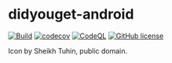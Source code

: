 # didyouget-android

[![Build](https://github.com/FelixWohlfrom/didyouget-android/actions/workflows/build.yaml/badge.svg)](https://github.com/FelixWohlfrom/didyouget-android/actions/workflows/build.yaml) [![codecov](https://codecov.io/gh/FelixWohlfrom/didyouget-android/graph/badge.svg?token=07YLO661IY)](https://codecov.io/gh/FelixWohlfrom/didyouget-android) [![CodeQL](https://github.com/FelixWohlfrom/didyouget-android/actions/workflows/codeql-analysis.yaml/badge.svg?event=push)](https://github.com/FelixWohlfrom/didyouget-android/actions/workflows/codeql-analysis.yaml) [![GitHub license](https://img.shields.io/github/license/FelixWohlfrom/didyouget-android)](https://github.com/FelixWohlfrom/didyouget-android/blob/main/LICENSE)

Icon by Sheikh Tuhin, public domain.
